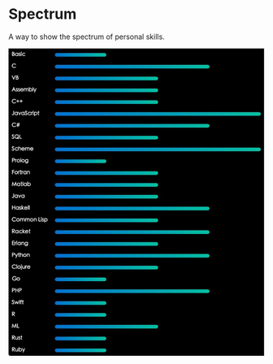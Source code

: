 # Spectrum
A way to show the spectrum of personal skills.

![skill spectrum](https://github.com/thzt/Spectrum/blob/master/image/skill-spectrum.jpg)
